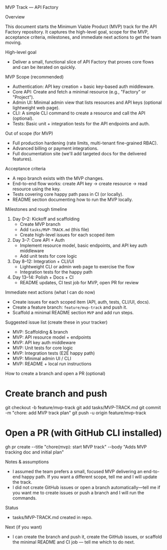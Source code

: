 MVP Track — API Factory

Overview

This document starts the Minimum Viable Product (MVP) track for the API Factory repository. It captures the high-level goal, scope for the MVP, acceptance criteria, milestones, and immediate next actions to get the team moving.

High-level goal

- Deliver a small, functional slice of API Factory that proves core flows and can be iterated on quickly.

MVP Scope (recommended)

- Authentication: API key creation + basic key-based auth middleware.
- Core API: Create and fetch a minimal resource (e.g., "Factory" or "Project").
- Admin UI: Minimal admin view that lists resources and API keys (optional lightweight web page).
- CLI: A simple CLI command to create a resource and call the API (optional).
- Tests: Basic unit + integration tests for the API endpoints and auth.

Out of scope (for MVP)

- Full production hardening (rate limits, multi-tenant fine-grained RBAC).
- Advanced billing or payment integrations.
- Full documentation site (we'll add targeted docs for the delivered features).

Acceptance criteria

- A repo branch exists with the MVP changes.
- End-to-end flow works: create API key -> create resource -> read resource using the key.
- Tests covering core happy path pass in CI (or locally).
- README section documenting how to run the MVP locally.

Milestones and rough timeline

1. Day 0–2: Kickoff and scaffolding
   - Create MVP branch
   - Add `tasks/MVP-TRACK.md` (this file)
   - Create high-level issues for each scoped item
2. Day 3–7: Core API + Auth
   - Implement resource model, basic endpoints, and API key auth middleware
   - Add unit tests for core logic
3. Day 8–12: Integration + CLI/UI
   - Lightweight CLI or admin web page to exercise the flow
   - Integration tests for the happy path
4. Day 13–14: Polish + Docs + CI
   - README updates, CI test job for MVP, open PR for review

Immediate next actions (what I can do now)

- Create issues for each scoped item (API, auth, tests, CLI/UI, docs).
- Create a feature branch: `feature/mvp-track` and push it.
- Scaffold a minimal README section `MVP` and add run steps.

Suggested issue list (create these in your tracker)

- MVP: Scaffolding & branch
- MVP: API resource model + endpoints
- MVP: API key auth middleware
- MVP: Unit tests for core logic
- MVP: Integration tests (E2E happy path)
- MVP: Minimal admin UI / CLI
- MVP: README + local run instructions

How to create a branch and open a PR (optional)

# Create branch and push
git checkout -b feature/mvp-track
git add tasks/MVP-TRACK.md
git commit -m "chore: add MVP track plan"
git push -u origin feature/mvp-track

# Open a PR (with GitHub CLI installed)
gh pr create --title "chore(mvp): start MVP track" --body "Adds MVP tracking doc and initial plan"

Notes & assumptions

- I assumed the team prefers a small, focused MVP delivering an end-to-end happy path. If you want a different scope, tell me and I will update the track.
- I did not create GitHub issues or open a branch automatically—tell me if you want me to create issues or push a branch and I will run the commands.

Status

- tasks/MVP-TRACK.md created in repo.

Next (if you want)

- I can create the branch and push it, create the GitHub issues, or scaffold the minimal README and CI job — tell me which to do next.
